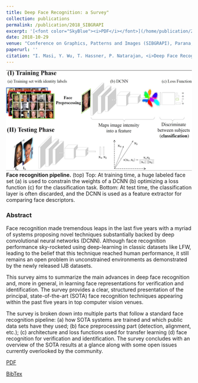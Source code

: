 ```yaml
---
title: Deep Face Recognition: a Survey"
collection: publications
permalink: /publication/2018_SIBGRAPI
excerpt: '[<font color="SkyBlue"><i>PDF</i></font>](/home/publication/2018_SIBGRAPI)'
date: 2018-10-29
venue: "Conference on Graphics, Patterns and Images (SIBGRAPI), Parana, Brazil"
paperurl: ''
citation: "I. Masi, Y. Wu, T. Hassner, P. Natarajan, <i>Deep Face Recognition: a Survey</i>, Conference on Graphics, Patterns and Images (SIBGRAPI), Parana, Brazil, October 2018"
---
```

[comment]: <> (<img src='../images/New - Icon.jpg' width='60'>)

<img src='../projects/DeepFaceSurvey/teaser.jpg'><br/>
<b>Face recognition pipeline.</b> (top) Top: At training time, a huge labeled face set (a) is used to constrain the weights of a DCNN (b) optimizing a loss function (c) for the classification task. Bottom: At test time, the classification layer is often discarded, and the DCNN is used as a feature extractor for comparing face descriptors.

### Abstract
Face recognition made tremendous leaps in the last five years with a myriad of systems proposing novel techniques substantially backed by deep convolutional neural networks (DCNN). Although face recognition performance sky-rocketed using deep-learning in classic datasets like LFW, leading to the belief that this technique reached human performance, it still remains an open problem in unconstrained environments as
demonstrated by the newly released IJB datasets.

This survey aims to summarize the main advances in deep face recognition and, more in general, in learning face representations for verification and identification. The survey provides a clear, structured presentation of the principal, state-of-the-art (SOTA) face recognition techniques appearing within the past five years in top computer vision venues.

The survey is broken down into multiple parts that follow a standard face recognition pipeline: (a) how SOTA systems are trained and which public data sets have they used; (b) face preprocessing part (detection, alignment, etc.); (c) architecture and loss functions used for transfer learning (d) face recognition for verification and identification. The survey concludes with an overview of the SOTA results at a glance along with some open issues currently overlooked by the community.

[PDF](../projects/DeepFaceSurvey/Masietal2018deepfacesurvey.pdf)

[BibTex](../projects/PredictMS/BibTeX.txt)
